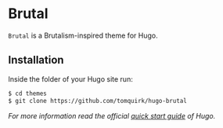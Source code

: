 # Brutal

`Brutal` is a Brutalism-inspired theme for Hugo.


## Installation

Inside the folder of your Hugo site run:

```bash
$ cd themes
$ git clone https://github.com/tomquirk/hugo-brutal
```

*For more information read the official [quick start guide](https://gohugo.io/getting-started/quick-start/) of Hugo.*
